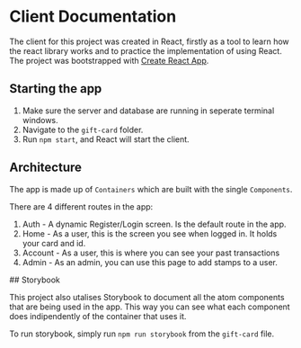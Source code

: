# Client Documentation

The client for this project was created in React, firstly as a tool to learn how the react library works and to practice the implementation of using React. The project was bootstrapped with [Create React App](https://github.com/facebook/create-react-app).

## Starting the app

1. Make sure the server and database are running in seperate terminal windows.
2. Navigate to the `gift-card` folder.
3. Run `npm start`, and React will start the client.

## Architecture

The app is made up of `Containers` which are built with the single `Components`.

There are 4 different routes in the app:

1. Auth - A dynamic Register/Login screen. Is the default route in the app.
2. Home - As a user, this is the screen you see when logged in. It holds your card and id.
3. Account - As a user, this is where you can see your past transactions
4. Admin - As an admin, you can use this page to add stamps to a user.

## Storybook

This project also utalises Storybook to document all the atom components that are being used in the app. This way you can see what each component does indipendently of the container that uses it.

To run storybook, simply run `npm run storybook` from the `gift-card` file.

